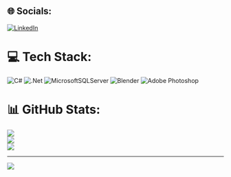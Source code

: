 ## 🌐 Socials:
[![LinkedIn](https://img.shields.io/badge/LinkedIn-%230077B5.svg?logo=linkedin&logoColor=white)](https://linkedin.com/in/https://www.linkedin.com/in/kadir-t%C3%BCrkben-643678236) 

# 💻 Tech Stack:
![C#](https://img.shields.io/badge/c%23-%23239120.svg?style=for-the-badge&logo=c-sharp&logoColor=white) ![.Net](https://img.shields.io/badge/.NET-5C2D91?style=for-the-badge&logo=.net&logoColor=white) ![MicrosoftSQLServer](https://img.shields.io/badge/Microsoft%20SQL%20Sever-CC2927?style=for-the-badge&logo=microsoft%20sql%20server&logoColor=white) ![Blender](https://img.shields.io/badge/blender-%23F5792A.svg?style=for-the-badge&logo=blender&logoColor=white) ![Adobe Photoshop](https://img.shields.io/badge/adobephotoshop-%2331A8FF.svg?style=for-the-badge&logo=adobephotoshop&logoColor=white)
# 📊 GitHub Stats:
![](https://github-readme-stats.vercel.app/api?username=kadirturkben&theme=dark&hide_border=false&include_all_commits=false&count_private=false)<br/>
![](https://github-readme-streak-stats.herokuapp.com/?user=kadirturkben&theme=dark&hide_border=false)<br/>
![](https://github-readme-stats.vercel.app/api/top-langs/?username=kadirturkben&theme=dark&hide_border=false&include_all_commits=false&count_private=false&layout=compact)



---
[![](https://visitcount.itsvg.in/api?id=kadirturkben&icon=0&color=0)](https://visitcount.itsvg.in)
